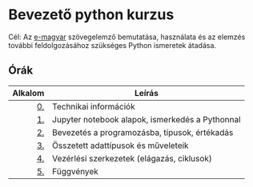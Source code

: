 # Bevezető python kurzus

Cél: Az [e-magyar](http://e-magyar.hu/hu/) szövegelemző bemutatása,
használata és az elemzés további feldolgozásához szükséges Python ismeretek
átadása.

## Órák

| Alkalom | Leírás |
|--------:|--------|
| [0.](https://github.com/mittelholcz/python2020/blob/master/00.intro/)   | Technikai információk |
| [1.](https://github.com/mittelholcz/python2020/blob/master/01.jupyter/) | Jupyter notebook alapok, ismerkedés a Pythonnal |
| [2.](https://github.com/mittelholcz/python2020/blob/master/02.bevprog/) | Bevezetés a programozásba, típusok, értékadás |
| [3.](https://github.com/mittelholcz/python2020/blob/master/03.osszetett/) | Összetett adattípusok és műveleteik |
| [4.](https://github.com/mittelholcz/python2020/blob/master/04.vezerles/) | Vezérlési szerkezetek (elágazás, ciklusok) |
| [5.](https://github.com/mittelholcz/python2020/blob/master/05.fuggveny/) | Függvények |
